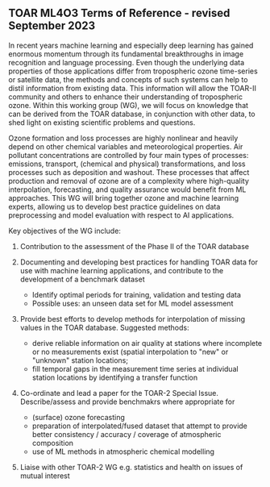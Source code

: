 ## TOAR ML4O3 Terms of Reference - revised September 2023

In recent years machine learning and especially deep learning has gained enormous momentum through its fundamental breakthroughs in image recognition and language processing. Even though the underlying data properties of those applications differ from tropospheric ozone time-series or satellite data, the methods and concepts of such systems can help to distil information from existing data. This information will allow the TOAR-II community and others to enhance their understanding of tropospheric ozone. Within this working group (WG), we will focus on knowledge that can be derived from the TOAR database, in conjunction with other data, to shed light on existing scientific problems and questions.

Ozone formation and loss processes are highly nonlinear and heavily depend on other chemical variables and meteorological properties. Air pollutant concentrations are controlled by four main types of processes: emissions, transport, (chemical and physical) transformations, and loss processes such as deposition and washout. These processes that affect production and removal of ozone are of a complexity where high-quality interpolation, forecasting, and quality assurance would benefit from ML approaches. This WG will bring together ozone and machine learning experts, allowing us to develop best practice guidelines on data preprocessing and model evaluation with respect to AI applications.

Key objectives of the WG include:

1. Contribution to the assessment of the Phase II of the TOAR database

1. Documenting and developing best practices for handling TOAR data for use with machine learning applications, and contribute to the development of a benchmark dataset
    - Identify optimal periods for training, validation and testing data
    - Possible uses: an unseen data set for ML model assessment

3. Provide best efforts to develop methods for interpolation of missing values in the TOAR database.  Suggested methods:
    - derive reliable information on air quality at stations where incomplete or no measurements exist (spatial interpolation to "new" or "unknown" station locations;
    - fill temporal gaps in the measurement time series at individual station locations by identifying a transfer function

4. Co-ordinate and lead a paper for the TOAR-2 Special Issue.  Describe/assess and provide benchmakrs where appropriate for
    - (surface) ozone forecasting
    - preparation of interpolated/fused dataset that attempt to provide better consistency / accuracy / coverage of atmospheric composition
    - use of ML methods in atmospheric chemical modelling
  
1. Liaise with other TOAR-2 WG e.g. statistics and health on issues of mutual interest



